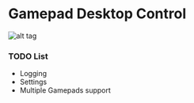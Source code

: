 Gamepad Desktop Control
===============
![alt tag](http://oi62.tinypic.com/2hz0p6p.jpg)

### TODO List

* Logging
* Settings
* Multiple Gamepads support